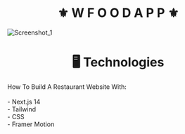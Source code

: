 <h1 align="center">⚜️ W F O O D  A P P ⚜️</h1>

![Screenshot_1](https://github.com/juanfsouza/Wfood/assets/88254614/605daac9-84de-4e41-a775-de2ba1c12ba0)

<h1 align="center">🖥 Technologies</h1>
How To Build A Restaurant Website With:
</br>
</br>
 - Next.js 14
</br>
 - Tailwind 
</br>
 - CSS 
</br>
 - Framer Motion
</br>
